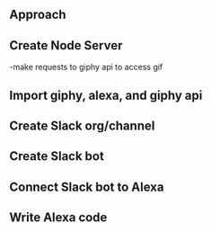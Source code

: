 ## Approach

## Create Node Server
  -make requests to giphy api to access gif

## Import giphy, alexa, and giphy api

## Create Slack org/channel

## Create Slack bot

## Connect Slack bot to Alexa

##

## Write Alexa code
